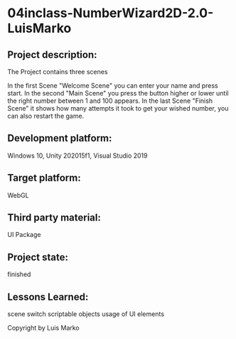 # 04inclass-NumberWizard2D-2.0-LuisMarko

## Project description:
The Project contains three scenes

In the first Scene "Welcome Scene" you can enter your name and press start. In the second "Main Scene" you press the button higher or lower until the right number between 1 and 100 appears. In the last Scene "Finish Scene" it shows how many attempts it took to get your wished number, you can also restart the game.

## Development platform:
Windows 10, Unity 202015f1, Visual Studio 2019

## Target platform:
WebGL


## Third party material:
UI Package 

## Project state:
finished 

## Lessons Learned:
scene switch
scriptable objects
usage of UI elements

Copyright by Luis Marko

